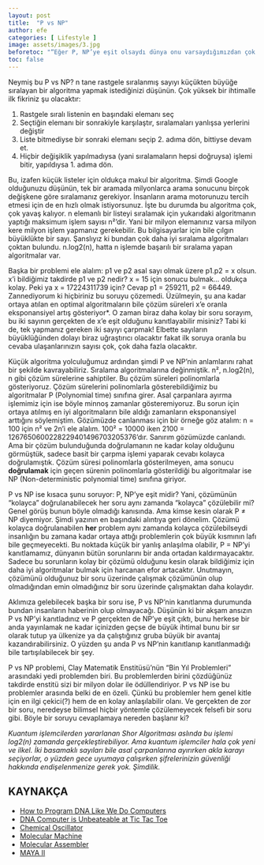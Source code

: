 ```yaml
---
layout: post
title:  "P vs NP"
author: efe
categories: [ Lifestyle ]
image: assets/images/3.jpg
beforetoc: "“Eğer P, NP’ye eşit olsaydı dünya onu varsaydığımızdan çok daha farklı bir yer olurdu. ‘Yaratıcı sıçrayışların’ hiçbir özel değeri kalmazdı, bir problemi çözmek ve çözümü tanımanın hiçbir farkı olmazdı. Bir senfoniyi takdir eden herkes Mozart, adım adım bir argümanı takip edebilen herkes Gauss, iyi bir yatırım stratejisi olan herkes Warren Buffett olurdu.” –Scott Aaronson"
toc: false
---
```

Neymiş bu P vs NP?
n tane rastgele sıralanmış sayıyı küçükten büyüğe sıralayan bir algoritma yapmak istediğinizi düşünün. Çok yüksek bir ihtimalle ilk fikriniz şu olacaktır:

1. Rastgele sıralı listenin en başındaki elemanı seç
2. Seçtiğin elemanı bir sonrakiyle karşılaştır, sıralamaları yanlışsa yerlerini değiştir
3. Liste bitmediyse bir sonraki elemanı seçip 2. adıma dön, bittiyse devam et.
4. Hiçbir değişiklik yapılmadıysa (yani sıralamaların hepsi doğruysa) işlemi bitir, yapıldıysa 1. adıma dön.

Bu, izafen küçük listeler için oldukça makul bir algoritma. Şimdi Google olduğunuzu düşünün, tek bir aramada milyonlarca arama sonucunu birçok değişkene göre sıralamanız gerekiyor. İnsanların arama motorunuzu tercih etmesi için de en hızlı olmak istiyorsunuz. İşte bu durumda bu algoritma çok, çok yavaş kalıyor. n elemanlı bir listeyi sıralamak için yukarıdaki algoritmanın yaptığı maksimum işlem sayısı n²’dir. Yani bir milyon elemanınız varsa milyon kere milyon işlem yapmanız gerekebilir. Bu bilgisayarlar için bile çılgın büyüklükte bir sayı. Şanslıyız ki bundan çok daha iyi sıralama algoritmaları çoktan bulundu. n.log2(n), hatta n işlemde başarılı bir sıralama yapan algoritmalar var.

Başka bir problemi ele alalım: p1 ve p2 asal sayı olmak üzere p1.p2 = x olsun. x’i bildiğimiz takdirde p1 ve p2 nedir? x = 15 için sonucu bulmak… oldukça kolay. Peki ya x = 17224311739 için? Cevap p1 = 259211, p2 = 66449. Zannediyorum ki hiçbiriniz bu soruyu çözemedi. Üzülmeyin, şu ana kadar ortaya atılan en optimal algoritmaların bile çözüm süreleri x’e oranla eksponansiyel artış gösteriyor*. O zaman biraz daha kolay bir soru sorayım, bu iki sayının gerçekten de x’e eşit olduğunu kanıtlayabilir misiniz? Tabi ki de, tek yapmanız gereken iki sayıyı çarpmak! Elbette sayıların büyüklüğünden dolayı biraz uğraştırıcı olacaktır fakat ilk soruya oranla bu cevaba ulaşanlarınızın sayısı çok, çok daha fazla olacaktır.

Küçük algoritma yolculuğumuz ardından şimdi P ve NP’nin anlamlarını rahat bir şekilde kavrayabiliriz. Sıralama algoritmalarına değinmiştik. n², n.log2(n), n gibi çözüm sürelerine sahiptiler. Bu çözüm süreleri polinomlarla gösteriyoruz. Çözüm sürelerini polinomlarla gösterebildiğimiz bu algoritmalar P (Polynomial time) sınıfına girer. Asal çarpanlara ayırma işlemimiz için ise böyle minnoş zamanlar gösteremiyoruz. Bu sorun için ortaya atılmış en iyi algoritmaların bile aldığı zamanların eksponansiyel arttığını söylemiştim. Gözümüzde canlanması için bir örneğe göz atalım: n = 100 için n² ve 2n’i ele alalım. 100² = 10000 iken 2100 = 1267650600228229401496703205376’dır. Sanırım gözümüzde canlandı. Ama bir çözüm bulunduğunda doğrulamanın ne kadar kolay olduğunu görmüştük, sadece basit bir çarpma işlemi yaparak cevabı kolayca doğrulamıştık. Çözüm süresi polinomlarla gösterilmeyen, ama sonucu **doğrulamak** için geçen sürenin polinomlarla gösterildiği bu algoritmalar ise NP (Non-deterministic polynomial time) sınıfına giriyor.

P vs NP ise kısaca şunu soruyor: P, NP’ye eşit midir? Yani, çözümünün “kolayca” doğrulanabilecek her soru aynı zamanda “kolayca” çözülebilir mi? Genel görüş bunun böyle olmadığı kanısında. Ama kimse kesin olarak P ≠ NP diyemiyor. Şimdi yazının en başındaki alıntıya geri dönelim. Çözümü kolayca doğrulanabilen **her** problem aynı zamanda kolayca çözülebilseydi insanlığın bu zamana kadar ortaya attığı problemlerin çok büyük kısmının lafı bile geçmeyecekti. Bu noktada küçük bir yanlış anlaşılma olabilir, P = NP’yi kanıtlamamız, dünyanın bütün sorunlarını bir anda ortadan kaldırmayacaktır. Sadece bu sorunların kolay bir çözümü olduğunu kesin olarak bildiğimiz için daha iyi algoritmalar bulmak için harcanan efor artacaktır. Unutmayın, çözümünü olduğunuz bir soru üzerinde çalışmak çözümünün olup olmadığından emin olmadığınız bir soru üzerinde çalışmaktan daha kolaydır.

Aklımıza gelebilecek başka bir soru ise, P vs NP’nin kanıtlanma durumunda bundan insanların haberinin olup olmayacağı. Düşünün ki bir akşam ansızın P vs NP’yi kanıtladınız ve P gerçekten de NP’ye eşit çıktı, bunu herkese bir anda yayınlamak ne kadar içinizden geçse de büyük ihtimal bunu bir sır olarak tutup ya ülkenize ya da çalıştığınız gruba büyük bir avantaj kazandırabilirsiniz. O yüzden şu anda P vs NP’nin kanıtlanıp kanıtlanmadığı bile tartışılabilecek bir şey.

P vs NP problemi, Clay Matematik Enstitüsü’nün “Bin Yıl Problemleri” arasındaki yedi problemden biri. Bu problemlerden birini çözdüğünüz takdirde enstitü sizi bir milyon dolar ile ödüllendiriyor. P vs NP ise bu problemler arasında belki de en özeli. Çünkü bu problemler hem genel kitle için en ilgi çekici(?) hem de en kolay anlaşılabilir olanı. Ve gerçekten de zor bir soru, neredeyse bilimsel hiçbir yöntemle çözülemeyecek felsefi bir soru gibi. Böyle bir soruyu cevaplamaya nereden başlanır ki?

*Kuantum işlemcilerden yararlanan Shor Algoritması aslında bu işlemi log2(n) zamanda gerçekleştirebiliyor. Ama kuantum işlemciler hala çok yeni ve ilkel. İki basamaklı sayıları bile asal çarpanlarına ayırırken akla karayı seçiyorlar, o yüzden gece uyumaya çalışırken şifrelerinizin güvenliği hakkında endişelenmenize gerek yok. Şimdilik.*


## KAYNAKÇA
- [How to Program DNA Like We Do Computers](https://www.kurzweilai.net/how-to-program-dna-like-we-do-computers)
- [DNA Computer is Unbeateable at Tic Tac Toe](https://www.newscientist.com/article/dn10310-dna-computer-is-unbeatable-at-tic-tac-toe/)
- [Chemical Oscillator](https://en.wikipedia.org/wiki/Chemical_oscillator)
- [Molecular Machine](https://en.wikipedia.org/wiki/Molecular_machine)
- [Molecular Assembler](https://en.wikipedia.org/wiki/Molecular_assembler)
- [MAYA II](https://en.wikipedia.org/wiki/MAYA-II)
